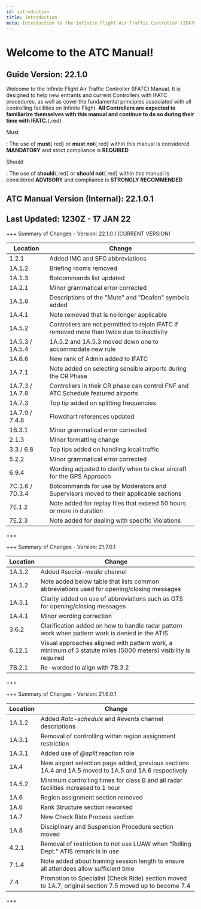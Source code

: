 ```yaml
---
id: introduction
title: Introduction
meta: Introduction to the Infinite Flight Air Traffic Controller (IFATC) Manual.
---
```


# Welcome to the ATC Manual!



## Guide Version: 22.1.0



Welcome to the Infinite Flight Air Traffic Controller (IFATC) Manual. It is designed to help new entrants and current Controllers with IFATC procedures, as well as cover the fundamental principles associated with all controlling facilities on Infinite Flight. **All Controllers are expected to familiarize themselves with this manual and continue to do so during their time with IFATC.**{.red}



Must

: The use of **must**{.red} or **must not**{.red} within this manual is considered **MANDATORY** and strict compliance is **REQUIRED**

Should

: The use of **should**{.red} or **should not**{.red} within this manual is considered **ADVISORY** and compliance is **STRONGLY RECOMMENDED**



## ATC Manual Version (Internal): 22.1.0.1

## Last Updated: 1230Z - 17 JAN 22

+++ Summary of Changes - Version: 22.1.0.1 (CURRENT VERSION)

| Location        | Change                                                       |
| --------------- | ------------------------------------------------------------ |
| 1.2.1           | Added IMC and SFC abbreviations                              |
| 1A.1.2          | Briefing rooms removed                                       |
| 1A.1.3          | Botcommands list updated                                     |
| 1A.2.1          | Minor grammatical error corrected                            |
| 1A.1.8          | Descriptions of the "Mute" and "Deafen" symbols added        |
| 1A.4.1          | Note removed that is no longer applicable                    |
| 1A.5.2          | Controllers are not permitted to rejoin IFATC if removed more than twice due to inactivity |
| 1A.5.3 / 1A.5.4 | 1A.5.2 and 1A.5.3 moved down one to accommodate new rule     |
| 1A.6.6          | New rank of Admin added to IFATC                             |
| 1A.7.1          | Note added on selecting sensible airports during the CR Phase |
| 1A.7.3 / 1A.7.8 | Controllers in their CR phase can control FNF and ATC Schedule featured airports |
| 1A.7.3          | Top tip added on splitting frequencies                       |
| 1A.7.9 / 7.4.8  | Flowchart references updated                                 |
| 1B.3.1          | Minor grammatical error corrected                            |
| 2.1.3           | Minor formatting change                                      |
| 3.3 / 6.8       | Top tips added on handling local traffic                     |
| 5.2.2           | Minor grammatical error corrected                            |
| 6.9.4           | Wording adjusted to clarify when to clear aircraft for the GPS Approach |
| 7C.1.6 / 7D.3.4 | Botcommands for use by Moderators and Supervisors moved to their applicable sections |
| 7E.1.2          | Note added for replay files that exceed 50 hours or more in duration |
| 7E.2.3          | Note added for dealing with specific Violations              |

+++



+++ Summary of Changes - Version: 21.7.0.1

| Location | Change                                                       |
| -------- | ------------------------------------------------------------ |
| 1A.1.2   | Added *#social-media* channel                                |
| 1A.1.2   | Note added below table that lists common abbreviations used for opening/closing messages |
| 1A.3.1   | Clarity added on use of abbreviations such as GTS for opening/closing messages |
| 1A.4.1   | Minor wording correction                                     |
| 3.6.2    | Clarification added on how to handle radar pattern work when pattern work is denied in the ATIS |
| 6.12.1   | Visual approaches aligned with pattern work, a minimum of 3 statute miles (5000 meters) visibility is required |
| 7B.2.1   | Re-worded to align with 7B.3.2                               |

+++



+++ Summary of Changes - Version: 21.6.0.1

| Location | Change                                                       |
| -------- | ------------------------------------------------------------ |
| 1A.1.2   | Added *#atc-schedule* and *#events* channel descriptions     |
| 1A.3.1   | Removal of controlling within region assignment restriction  |
| 1A.3.1   | Added use of *@split* reaction role                          |
| 1A.4     | New airport selection page added, previous sections 1A.4 and 1A.5 moved to 1A.5 and 1A.6 respectively |
| 1A.5.2   | Minimum controlling times for class B and all radar facilities increased to 1 hour |
| 1A.6     | Region assignment section removed                            |
| 1A.6     | Rank Structure section reworked                              |
| 1A.7     | New Check Ride Process section                               |
| 1A.8     | Disciplinary and Suspension Procedure section moved          |
| 4.2.1    | Removal of restriction to not use LUAW when "Rolling Dept." ATIS remark is in use |
| 7.1.4    | Note added about training session length to ensure all attendees allow sufficient time |
| 7.4      | Promotion to Specialist (Check Ride) section moved to 1A.7, original section 7.5 moved up to become 7.4 |

+++

